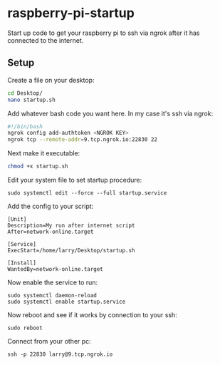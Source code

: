 # raspberry-pi-startup
Start up code to get your raspberry pi to ssh via ngrok after it has connected to the internet.

## Setup
Create a file on your desktop:
```bash
cd Desktop/
nano startup.sh
```

Add whatever bash code you want here. In my case it's ssh via ngrok:
```bash
#!/bin/bash
ngrok config add-authtoken <NGROK KEY>
ngrok tcp --remote-addr=9.tcp.ngrok.io:22830 22
```

Next make it executable:
```bash
chmod +x startup.sh
```

Edit your system file to set startup procedure:
```
sudo systemctl edit --force --full startup.service
```

Add the config to your script:
```
[Unit]
Description=My run after internet script
After=network-online.target

[Service]
ExecStart=/home/larry/Desktop/startup.sh

[Install]
WantedBy=network-online.target
```

Now enable the service to run:
```
sudo systemctl daemon-reload
sudo systemctl enable startup.service
```

Now reboot and see if it works by connection to your ssh:
```
sudo reboot
```

Connect from your other pc:
```
ssh -p 22830 larry@9.tcp.ngrok.io
```
